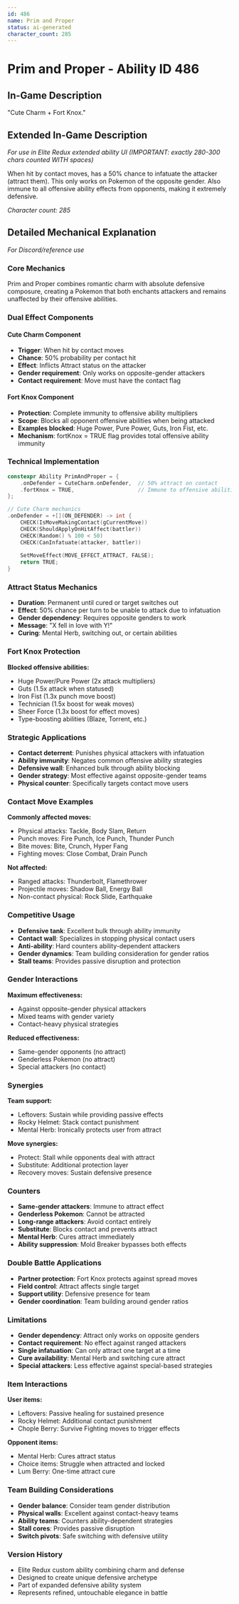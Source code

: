 ```yaml
---
id: 486
name: Prim and Proper
status: ai-generated
character_count: 285
---
```


# Prim and Proper - Ability ID 486

## In-Game Description
"Cute Charm + Fort Knox."

## Extended In-Game Description
*For use in Elite Redux extended ability UI (IMPORTANT: exactly 280-300 chars counted WITH spaces)*

When hit by contact moves, has a 50% chance to infatuate the attacker (attract them). This only works on Pokemon of the opposite gender. Also immune to all offensive ability effects from opponents, making it extremely defensive.

*Character count: 285*

## Detailed Mechanical Explanation
*For Discord/reference use*

### Core Mechanics
Prim and Proper combines romantic charm with absolute defensive composure, creating a Pokemon that both enchants attackers and remains unaffected by their offensive abilities.

### Dual Effect Components

#### Cute Charm Component
- **Trigger**: When hit by contact moves
- **Chance**: 50% probability per contact hit
- **Effect**: Inflicts Attract status on the attacker
- **Gender requirement**: Only works on opposite-gender attackers
- **Contact requirement**: Move must have the contact flag

#### Fort Knox Component
- **Protection**: Complete immunity to offensive ability multipliers
- **Scope**: Blocks all opponent offensive abilities when being attacked
- **Examples blocked**: Huge Power, Pure Power, Guts, Iron Fist, etc.
- **Mechanism**: fortKnox = TRUE flag provides total offensive ability immunity

### Technical Implementation
```c
constexpr Ability PrimAndProper = {
    .onDefender = CuteCharm.onDefender,  // 50% attract on contact
    .fortKnox = TRUE,                    // Immune to offensive abilities
};

// Cute Charm mechanics
.onDefender = +[](ON_DEFENDER) -> int {
    CHECK(IsMoveMakingContact(gCurrentMove))
    CHECK(ShouldApplyOnHitAffect(battler))
    CHECK(Random() % 100 < 50)
    CHECK(CanInfatuate(attacker, battler))
    
    SetMoveEffect(MOVE_EFFECT_ATTRACT, FALSE);
    return TRUE;
}
```

### Attract Status Mechanics
- **Duration**: Permanent until cured or target switches out
- **Effect**: 50% chance per turn to be unable to attack due to infatuation
- **Gender dependency**: Requires opposite genders to work
- **Message**: "X fell in love with Y!"
- **Curing**: Mental Herb, switching out, or certain abilities

### Fort Knox Protection
**Blocked offensive abilities:**
- Huge Power/Pure Power (2x attack multipliers)
- Guts (1.5x attack when statused)
- Iron Fist (1.3x punch move boost)
- Technician (1.5x boost for weak moves)
- Sheer Force (1.3x boost for effect moves)
- Type-boosting abilities (Blaze, Torrent, etc.)

### Strategic Applications
- **Contact deterrent**: Punishes physical attackers with infatuation
- **Ability immunity**: Negates common offensive ability strategies
- **Defensive wall**: Enhanced bulk through ability blocking
- **Gender strategy**: Most effective against opposite-gender teams
- **Physical counter**: Specifically targets contact move users

### Contact Move Examples
**Commonly affected moves:**
- Physical attacks: Tackle, Body Slam, Return
- Punch moves: Fire Punch, Ice Punch, Thunder Punch
- Bite moves: Bite, Crunch, Hyper Fang
- Fighting moves: Close Combat, Drain Punch

**Not affected:**
- Ranged attacks: Thunderbolt, Flamethrower
- Projectile moves: Shadow Ball, Energy Ball
- Non-contact physical: Rock Slide, Earthquake

### Competitive Usage
- **Defensive tank**: Excellent bulk through ability immunity
- **Contact wall**: Specializes in stopping physical contact users
- **Anti-ability**: Hard counters ability-dependent attackers
- **Gender dynamics**: Team building consideration for gender ratios
- **Stall teams**: Provides passive disruption and protection

### Gender Interactions
**Maximum effectiveness:**
- Against opposite-gender physical attackers
- Mixed teams with gender variety
- Contact-heavy physical strategies

**Reduced effectiveness:**
- Same-gender opponents (no attract)
- Genderless Pokemon (no attract)
- Special attackers (no contact)

### Synergies
**Team support:**
- Leftovers: Sustain while providing passive effects
- Rocky Helmet: Stack contact punishment
- Mental Herb: Ironically protects user from attract

**Move synergies:**
- Protect: Stall while opponents deal with attract
- Substitute: Additional protection layer
- Recovery moves: Sustain defensive presence

### Counters
- **Same-gender attackers**: Immune to attract effect
- **Genderless Pokemon**: Cannot be attracted
- **Long-range attackers**: Avoid contact entirely
- **Substitute**: Blocks contact and prevents attract
- **Mental Herb**: Cures attract immediately
- **Ability suppression**: Mold Breaker bypasses both effects

### Double Battle Applications
- **Partner protection**: Fort Knox protects against spread moves
- **Field control**: Attract affects single target
- **Support utility**: Defensive presence for team
- **Gender coordination**: Team building around gender ratios

### Limitations
- **Gender dependency**: Attract only works on opposite genders
- **Contact requirement**: No effect against ranged attackers
- **Single infatuation**: Can only attract one target at a time
- **Cure availability**: Mental Herb and switching cure attract
- **Special attackers**: Less effective against special-based strategies

### Item Interactions
**User items:**
- Leftovers: Passive healing for sustained presence
- Rocky Helmet: Additional contact punishment
- Chople Berry: Survive Fighting moves to trigger effects

**Opponent items:**
- Mental Herb: Cures attract status
- Choice items: Struggle when attracted and locked
- Lum Berry: One-time attract cure

### Team Building Considerations
- **Gender balance**: Consider team gender distribution
- **Physical walls**: Excellent against contact-heavy teams
- **Ability teams**: Counters ability-dependent strategies
- **Stall cores**: Provides passive disruption
- **Switch pivots**: Safe switching with defensive utility

### Version History
- Elite Redux custom ability combining charm and defense
- Designed to create unique defensive archetype
- Part of expanded defensive ability system
- Represents refined, untouchable elegance in battle